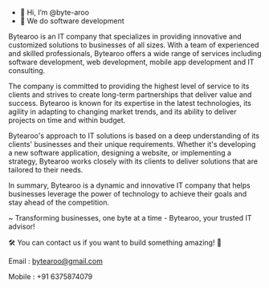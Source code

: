 - 👋 Hi, I’m @byte-aroo
- 👀 We do software development

Bytearoo is an IT company that specializes in providing innovative and customized solutions to businesses of all sizes. With a team of experienced and skilled professionals, Bytearoo offers a wide range of services including software development, web development, mobile app development and IT consulting.

The company is committed to providing the highest level of service to its clients and strives to create long-term partnerships that deliver value and success. Bytearoo is known for its expertise in the latest technologies, its agility in adapting to changing market trends, and its ability to deliver projects on time and within budget.

Bytearoo's approach to IT solutions is based on a deep understanding of its clients' businesses and their unique requirements. Whether it's developing a new software application, designing a website, or implementing a strategy, Bytearoo works closely with its clients to deliver solutions that are tailored to their needs.

In summary, Bytearoo is a dynamic and innovative IT company that helps businesses leverage the power of technology to achieve their goals and stay ahead of the competition.

~ Transforming businesses, one byte at a time - Bytearoo, your trusted IT advisor!

🛠️ You can contact us if you want to build something amazing! 🚀

Email : bytearoo@gmail.com

Mobile : +91 6375874079

<!---
akshat-jainn/akshat-jainn is a ✨ special ✨ repository because its `README.md` (this file) appears on your GitHub profile.
You can click the Preview link to take a look at your changes.
--->
